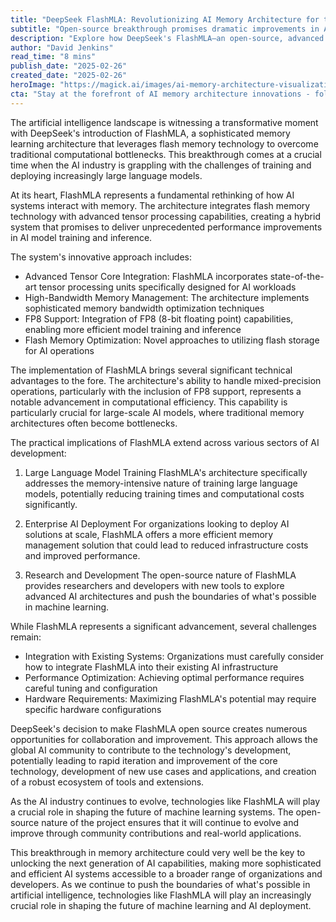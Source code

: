 ```yaml
---
title: "DeepSeek FlashMLA: Revolutionizing AI Memory Architecture for the Next Generation of Large Language Models"
subtitle: "Open-source breakthrough promises dramatic improvements in AI memory management"
description: "Explore how DeepSeek's FlashMLA—an open-source, advanced memory learning architecture leveraging flash memory technology—is transforming AI memory management for large language models, promising significant performance improvements and reducing computational costs."
author: "David Jenkins"
read_time: "8 mins"
publish_date: "2025-02-26"
created_date: "2025-02-26"
heroImage: "https://magick.ai/images/ai-memory-architecture-visualization"
cta: "Stay at the forefront of AI memory architecture innovations - follow us on LinkedIn @MagickAI for regular updates on groundbreaking developments like FlashMLA and their impact on the future of artificial intelligence."
---
```


The artificial intelligence landscape is witnessing a transformative moment with DeepSeek's introduction of FlashMLA, a sophisticated memory learning architecture that leverages flash memory technology to overcome traditional computational bottlenecks. This breakthrough comes at a crucial time when the AI industry is grappling with the challenges of training and deploying increasingly large language models.

At its heart, FlashMLA represents a fundamental rethinking of how AI systems interact with memory. The architecture integrates flash memory technology with advanced tensor processing capabilities, creating a hybrid system that promises to deliver unprecedented performance improvements in AI model training and inference.

The system's innovative approach includes:
- Advanced Tensor Core Integration: FlashMLA incorporates state-of-the-art tensor processing units specifically designed for AI workloads
- High-Bandwidth Memory Management: The architecture implements sophisticated memory bandwidth optimization techniques
- FP8 Support: Integration of FP8 (8-bit floating point) capabilities, enabling more efficient model training and inference
- Flash Memory Optimization: Novel approaches to utilizing flash storage for AI operations

The implementation of FlashMLA brings several significant technical advantages to the fore. The architecture's ability to handle mixed-precision operations, particularly with the inclusion of FP8 support, represents a notable advancement in computational efficiency. This capability is particularly crucial for large-scale AI models, where traditional memory architectures often become bottlenecks.

The practical implications of FlashMLA extend across various sectors of AI development:

1. Large Language Model Training
FlashMLA's architecture specifically addresses the memory-intensive nature of training large language models, potentially reducing training times and computational costs significantly.

2. Enterprise AI Deployment
For organizations looking to deploy AI solutions at scale, FlashMLA offers a more efficient memory management solution that could lead to reduced infrastructure costs and improved performance.

3. Research and Development
The open-source nature of FlashMLA provides researchers and developers with new tools to explore advanced AI architectures and push the boundaries of what's possible in machine learning.

While FlashMLA represents a significant advancement, several challenges remain:
- Integration with Existing Systems: Organizations must carefully consider how to integrate FlashMLA into their existing AI infrastructure
- Performance Optimization: Achieving optimal performance requires careful tuning and configuration
- Hardware Requirements: Maximizing FlashMLA's potential may require specific hardware configurations

DeepSeek's decision to make FlashMLA open source creates numerous opportunities for collaboration and improvement. This approach allows the global AI community to contribute to the technology's development, potentially leading to rapid iteration and improvement of the core technology, development of new use cases and applications, and creation of a robust ecosystem of tools and extensions.

As the AI industry continues to evolve, technologies like FlashMLA will play a crucial role in shaping the future of machine learning systems. The open-source nature of the project ensures that it will continue to evolve and improve through community contributions and real-world applications.

This breakthrough in memory architecture could very well be the key to unlocking the next generation of AI capabilities, making more sophisticated and efficient AI systems accessible to a broader range of organizations and developers. As we continue to push the boundaries of what's possible in artificial intelligence, technologies like FlashMLA will play an increasingly crucial role in shaping the future of machine learning and AI deployment.